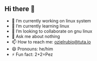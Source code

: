 ## Hi there 👋

- 🔭 I’m currently working on linux system
- 🌱 I’m currently learning linux
- 👯 I’m looking to collaborate on gnu linux
- 💬 Ask me about nothing
- 📫 How to reach me: ozielrubio@tuta.io
- 😄 Pronouns: he/him
- ⚡ Fun fact: 2+2=Pez
<!--
**jorgerxbio/jorgerxbio** is a ✨ _special_ ✨ repository because its `README.md` (this file) appears on your GitHub profile.

Here are some ideas to get you started:

- 🔭 I’m currently working on ...
- 🌱 I’m currently learning ...
- 👯 I’m looking to collaborate on ...
- 🤔 I’m looking for help with ...
- 💬 Ask me about ...
- 📫 How to reach me: ...
- 😄 Pronouns: ...
- ⚡ Fun fact: ...
-->
